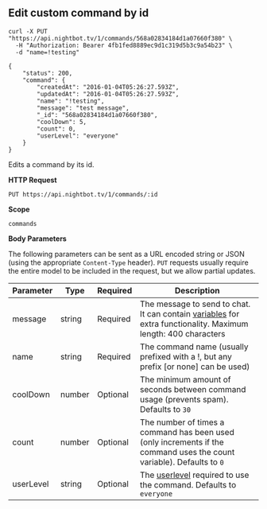 ## Edit custom command by id

```cURL
curl -X PUT "https://api.nightbot.tv/1/commands/568a02834184d1a07660f380" \
  -H "Authorization: Bearer 4fb1fed8889ec9d1c319d5b3c9a54b23" \
  -d "name=!testing"

{
    "status": 200,
    "command": {
        "createdAt": "2016-01-04T05:26:27.593Z",
        "updatedAt": "2016-01-04T05:26:27.593Z",
        "name": "!testing",
        "message": "test message",
        "_id": "568a02834184d1a07660f380",
        "coolDown": 5,
        "count": 0,
        "userLevel": "everyone"
    }
}
```

Edits a command by its id.

**HTTP Request**

`PUT https://api.nightbot.tv/1/commands/:id`

**Scope**

`commands`

**Body Parameters**

The following parameters can be sent as a URL encoded string or JSON (using the appropriate `Content-Type` header). `PUT` requests usually require the entire model to be included in the request, but we allow partial updates.

<table>
	<thead>
		<tr>
			<th>Parameter</th>
			<th>Type</th>
			<th>Required</th>
			<th>Description</th>
		</tr>
	</thead>
	<tbody>
		<tr>
			<td>message</td>
			<td>string</td>
			<td>Required</td>
			<td>The message to send to chat. It can contain <a href="https://docs.nightbot.tv/commands/variables" target="_blank">variables</a> for extra functionality. Maximum length: 400 characters</td>
		</tr>
		<tr>
			<td>name</td>
			<td>string</td>
			<td>Required</td>
			<td>The command name (usually prefixed with a !, but any prefix [or none] can be used)</td>
		</tr>
		<tr>
			<td>coolDown</td>
			<td>number</td>
			<td>Optional</td>
			<td>The minimum amount of seconds between command usage (prevents spam). Defaults to <code>30</code></td>
		</tr>
		<tr>
			<td>count</td>
			<td>number</td>
			<td>Optional</td>
			<td>The number of times a command has been used (only increments if the command uses the count variable). Defaults to <code>0</code></td>
		</tr>
		<tr>
			<td>userLevel</td>
			<td>string</td>
			<td>Optional</td>
			<td>The <a href="#userlevels">userlevel</a> required to use the command. Defaults to <code>everyone</code></td>
		</tr>
	</tbody>
</table>